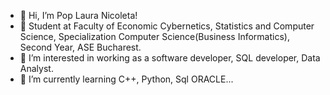 - 👋 Hi, I’m Pop Laura Nicoleta!
- 🤖 Student at Faculty of Economic Cybernetics, Statistics and Computer Science, 
Specialization Computer Science(Business Informatics), Second Year, ASE Bucharest.
- 👀 I’m interested in working as a software developer, SQL developer, Data Analyst.
- 🌱 I’m currently learning C++, Python, Sql ORACLE...

<!---
lauranicoleta/lauranicoleta is a ✨ special ✨ repository because its `README.md` (this file) appears on your GitHub profile.
You can click the Preview link to take a look at your changes.
--->
